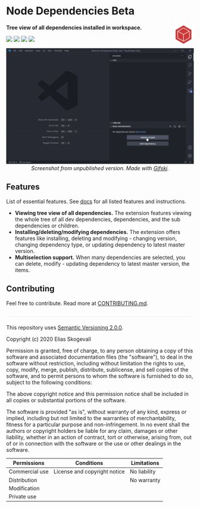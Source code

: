 # Node Dependencies Beta

<img src="./icons/icon3.png" height="55" align="right">

**Tree view of all dependencies installed in workspace.**

[![](https://vsmarketplacebadge.apphb.com/version-short/tscpp.node-dependencies.svg?style=flat-square)](https://marketplace.visualstudio.com/items?itemName=tscpp.node-dependencies)
[![](https://vsmarketplacebadge.apphb.com/installs-short/tscpp.node-dependencies.svg?style=flat-square)](https://marketplace.visualstudio.com/items?itemName=tscpp.node-dependencies)
[![](https://vsmarketplacebadge.apphb.com/rating-short/tscpp.node-dependencies.svg?style=flat-square)](https://marketplace.visualstudio.com/items?itemName=tscpp.node-dependencies&ssr=false#review-details)
[![](https://img.shields.io/badge/paypal-donate-blue?style=flat-square)](https://www.paypal.com/cgi-bin/webscr?cmd=_s-xclick&hosted_button_id=Q72MU4KDX6H6W&source=url)
<!-- [![](https://img.shields.io/github/stars/tscpp/node-dependencies.svg?style=flat-square)](https://github.com/tscpp/node-dependencies/stargazers/) -->

<div align="center">
  
![](assets/screenshot.gif)<br>
_Screenshot from unpublished version. Made with [Gifski](https://gif.ski/)._
  
</div>

## Features
List of essential features. See [docs](https://github.com/tscpp/node-dependencies/blob/0.3.2/docs/docs.md) for all listed features and instructions.

- **Viewing tree view of all dependencies.**
  The extension features viewing the whole tree of all dev dependencies, dependencies, and the sub dependencies or children.
- **Installing/deleting/modifying dependencies.**
  The extension offers features like installing, deleting and modifying - changing version, changing dependency type, or updating dependency to latest master version.
- **Multiselection support.**
  When many dependencies are selected, you can delete, modify - updating dependency to latest master version, the items.

## Contributing
Feel free to contribute. Read more at [CONTRIBUTING.md](https://github.com/tscpp/node-dependencies/blob/master/CONTRIBUTING.md).

<img src="./assets/line.png" width="100%" height="1" /><br><br>
This repository uses [Semantic Versioning 2.0.0](https://semver.org/spec/v2.0.0.html).

Copyright (c) 2020 Elias Skogevall

Permission is granted, free of charge, to any person obtaining a copy
of this software and associated documentation files (the "software"), to deal
in the software without restriction, including without limitation the rights
to use, copy, modify, merge, publish, distribute, sublicense, and sell
copies of the software, and to permit persons to whom the software is
furnished to do so, subject to the following conditions:

The above copyright notice and this permission notice shall be included in all
copies or substantial portions of the software.

The software is provided "as is", without warranty of any kind, express or
implied, including but not limited to the warranties of merchantability,
fitness for a particular purpose and non-infringement. In no event shall the
authors or copyright holders be liable for any claim, damages or other
liability, whether in an action of contract, tort or otherwise, arising from,
out of or in connection with the software or the use or other dealings in the
software.

| Permissions    | Conditions                   | Limitations  |
|----------------|------------------------------|--------------|
| Commercial use | License and copyright notice | No liability |
| Distribution   |                              | No warranty  |
| Modification   |                              |              |
| Private use    |                              |              |
